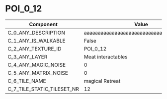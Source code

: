 

# POI_0_12



| Component | Value | 
|  --  |  --  | 
| C_0_ANY_DESCRIPTION | aaaaaaaaaaaaaaaaaaaaaaaaaaaaaaaaaaaaaaaaa | 
| C_1_ANY_IS_WALKABLE | False | 
| C_2_ANY_TEXTURE_ID | POI_0_12 | 
| C_3_ANY_LAYER | Meat interactables | 
| C_4_ANY_MAGIC_NOISE | 0 | 
| C_5_ANY_MATRIX_NOISE | 0 | 
| C_6_TILE_NAME | magical Retreat | 
| C_7_TILE_STATIC_TILESET_NR | 12 | 

